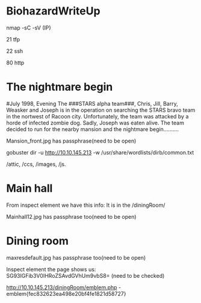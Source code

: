 # BiohazardWriteUp
nmap -sC -sV (IP)

21 tfp

22 ssh

80 http

# The nightmare begin
#July 1998, Evening
The ###STARS alpha team###, Chris, Jill, Barry, Weasker and Joseph is in the operation on searching the STARS bravo team in the nortwest of Racoon city. Unfortunately, the team was attacked by a horde of infected zombie dog. Sadly, Joseph was eaten alive. The team decided to run for the nearby mansion and the nightmare begin..........

Mansion_front.jpg has passphrase(need to be open)

gobuster dir -u http://10.10.145.213 -w /usr/share/wordlists/dirb/common.txt 

/attic, /ccs, /images, /js.

# Main hall
From inspect element we have this info:  It is in the /diningRoom/ 

Mainhall12.jpg has passphrase too(need to be open)

# Dining room
maxresdefault.jpg has passphrase too(need to be open)

Inspect element the page shows us: SG93IGFib3V0IHRoZSAvdGVhUm9vbS8= (need to be checked)

http://10.10.145.213/diningRoom/emblem.php - emblem{fec832623ea498e20bf4fe1821d58727}






